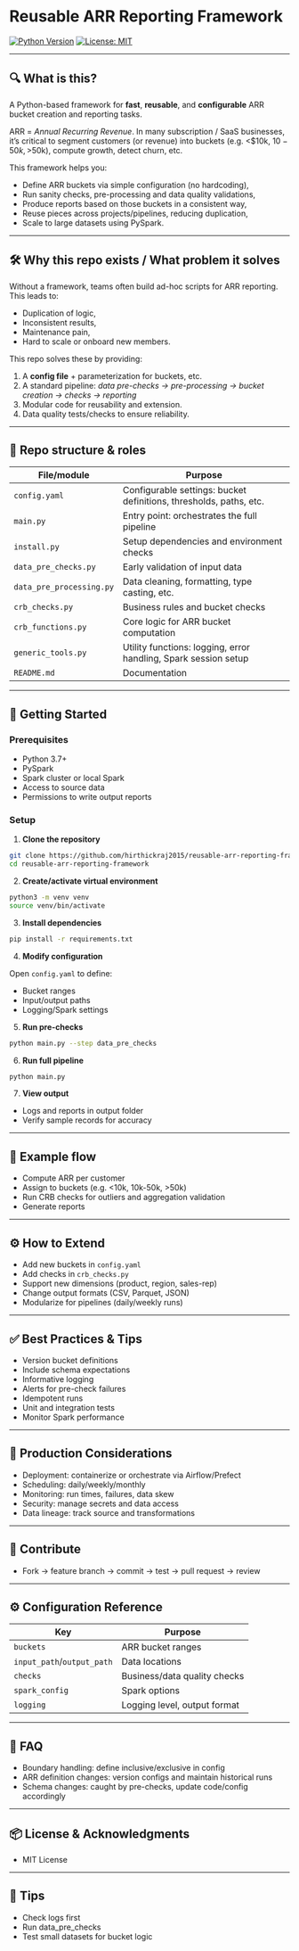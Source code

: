 # Reusable ARR Reporting Framework

[![Python Version](https://img.shields.io/badge/python-3.7%2B-blue)](#)
[![License: MIT](https://img.shields.io/badge/license-MIT-green)](#)

---

## 🔍 What is this?

A Python-based framework for **fast**, **reusable**, and **configurable** ARR bucket creation and reporting tasks.

ARR = *Annual Recurring Revenue*. In many subscription / SaaS businesses, it’s critical to segment customers (or revenue) into buckets (e.g. <$10k, $10-50k, >$50k), compute growth, detect churn, etc.

This framework helps you:

* Define ARR buckets via simple configuration (no hardcoding),
* Run sanity checks, pre-processing and data quality validations,
* Produce reports based on those buckets in a consistent way,
* Reuse pieces across projects/pipelines, reducing duplication,
* Scale to large datasets using PySpark.

---

## 🛠 Why this repo exists / What problem it solves

Without a framework, teams often build ad-hoc scripts for ARR reporting. This leads to:

* Duplication of logic,
* Inconsistent results,
* Maintenance pain,
* Hard to scale or onboard new members.

This repo solves these by providing:

1. A **config file** + parameterization for buckets, etc.
2. A standard pipeline: *data pre-checks → pre-processing → bucket creation → checks → reporting*
3. Modular code for reusability and extension.
4. Data quality tests/checks to ensure reliability.

---

## 🧭 Repo structure & roles

| File/module              | Purpose                                                            |
| ------------------------ | ------------------------------------------------------------------ |
| `config.yaml`            | Configurable settings: bucket definitions, thresholds, paths, etc. |
| `main.py`                | Entry point: orchestrates the full pipeline                        |
| `install.py`             | Setup dependencies and environment checks                          |
| `data_pre_checks.py`     | Early validation of input data                                     |
| `data_pre_processing.py` | Data cleaning, formatting, type casting, etc.                      |
| `crb_checks.py`          | Business rules and bucket checks                                   |
| `crb_functions.py`       | Core logic for ARR bucket computation                              |
| `generic_tools.py`       | Utility functions: logging, error handling, Spark session setup    |
| `README.md`              | Documentation                                                      |

---

## 🚀 Getting Started

### Prerequisites

* Python 3.7+
* PySpark
* Spark cluster or local Spark
* Access to source data
* Permissions to write output reports

### Setup

1. **Clone the repository**

```bash
git clone https://github.com/hirthickraj2015/reusable-arr-reporting-framework.git
cd reusable-arr-reporting-framework
```

2. **Create/activate virtual environment**

```bash
python3 -m venv venv
source venv/bin/activate
```

3. **Install dependencies**

```bash
pip install -r requirements.txt
```

4. **Modify configuration**

Open `config.yaml` to define:

* Bucket ranges
* Input/output paths
* Logging/Spark settings

5. **Run pre-checks**

```bash
python main.py --step data_pre_checks
```

6. **Run full pipeline**

```bash
python main.py
```

7. **View output**

* Logs and reports in output folder
* Verify sample records for accuracy

---

## 🔄 Example flow

* Compute ARR per customer
* Assign to buckets (e.g. <10k, 10k-50k, >50k)
* Run CRB checks for outliers and aggregation validation
* Generate reports

---

## ⚙ How to Extend

* Add new buckets in `config.yaml`
* Add checks in `crb_checks.py`
* Support new dimensions (product, region, sales-rep)
* Change output formats (CSV, Parquet, JSON)
* Modularize for pipelines (daily/weekly runs)

---

## ✅ Best Practices & Tips

* Version bucket definitions
* Include schema expectations
* Informative logging
* Alerts for pre-check failures
* Idempotent runs
* Unit and integration tests
* Monitor Spark performance

---

## 🚧 Production Considerations

* Deployment: containerize or orchestrate via Airflow/Prefect
* Scheduling: daily/weekly/monthly
* Monitoring: run times, failures, data skew
* Security: manage secrets and data access
* Data lineage: track source and transformations

---

## 📄 Contribute

* Fork → feature branch → commit → test → pull request → review

---

## ⚙ Configuration Reference

| Key                        | Purpose                      |
| -------------------------- | ---------------------------- |
| `buckets`                  | ARR bucket ranges            |
| `input_path`/`output_path` | Data locations               |
| `checks`                   | Business/data quality checks |
| `spark_config`             | Spark options                |
| `logging`                  | Logging level, output format |

---

## 📩 FAQ

* Boundary handling: define inclusive/exclusive in config
* ARR definition changes: version configs and maintain historical runs
* Schema changes: caught by pre-checks, update code/config accordingly

---

## 📦 License & Acknowledgments

* MIT License

---

## 🎉 Tips

* Check logs first
* Run data_pre_checks
* Test small datasets for bucket logic


